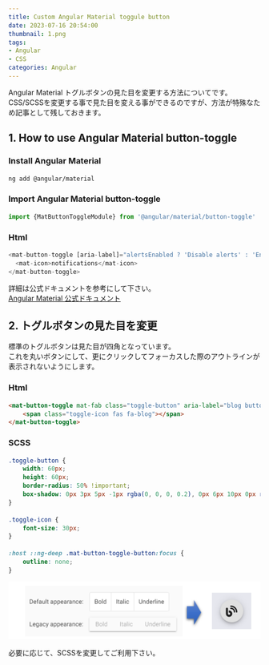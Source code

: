 ```yaml
---
title: Custom Angular Material toggule button
date: 2023-07-16 20:54:00
thumbnail: 1.png
tags:
- Angular
- CSS
categories: Angular
---
```


Angular Material トグルボタンの見た目を変更する方法についてです。  
CSS/SCSSを変更する事で見た目を変える事ができるのですが、方法が特殊なため記事として残しておきます。

## 1. How to use Angular Material button-toggle
### Install Angular Material
```bash
ng add @angular/material
```

### Import Angular Material button-toggle  
```ts
import {MatButtonToggleModule} from '@angular/material/button-toggle'
```

### Html  
```ts
<mat-button-toggle [aria-label]="alertsEnabled ? 'Disable alerts' : 'Enable alerts'">
  <mat-icon>notifications</mat-icon>
</mat-button-toggle>
```

詳細は公式ドキュメントを参考にして下さい。  
[Angular Material 公式ドキュメント](https://material.angular.io/components/button-toggle)  

## 2. トグルボタンの見た目を変更
標準のトグルボタンは見た目が四角となっています。  
これを丸いボタンにして、更にクリックしてフォーカスした際のアウトラインが表示されないようにします。

### Html
```html
<mat-button-toggle mat-fab class="toggle-button" aria-label="blog button" #blogButton>
    <span class="toggle-icon fas fa-blog"></span>
</mat-button-toggle>
```

### SCSS
```css
.toggle-button {
    width: 60px;
    height: 60px;
    border-radius: 50% !important;
    box-shadow: 0px 3px 5px -1px rgba(0, 0, 0, 0.2), 0px 6px 10px 0px rgba(0, 0, 0, 0.14), 0px 1px 18px 0px rgba(0, 0, 0, 0.12) !important;
}

.toggle-icon {
    font-size: 30px;
}

:host ::ng-deep .mat-button-toggle-button:focus {
    outline: none;
}
```

![image](2.png)  

必要に応じて、SCSSを変更してご利用下さい。